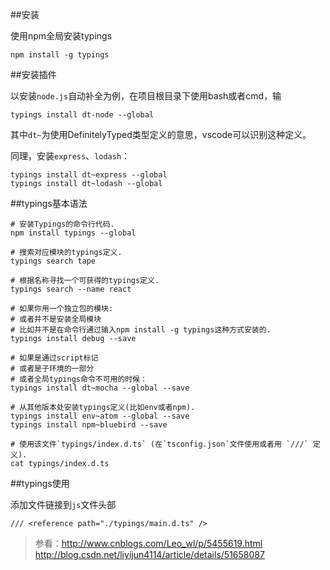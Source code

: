 ##安装

使用npm全局安装typings

    npm install -g typings


##安装插件

以安装`node.js`自动补全为例，在项目根目录下使用bash或者cmd，输

    typings install dt-node --global

其中`dt~`为使用DefinitelyTyped类型定义的意思，vscode可以识别这种定义。

同理，安装`express`、`lodash`：

```
typings install dt~express --global
typings install dt~lodash --global
```

##typings基本语法

```nodejs
# 安装Typings的命令行代码.
npm install typings --global

# 搜索对应模块的typings定义.
typings search tape

# 根据名称寻找一个可获得的typings定义.
typings search --name react

# 如果你用一个独立包的模块:
# 或者并不是安装全局模块
# 比如并不是在命令行通过输入npm install -g typings这种方式安装的.
typings install debug --save

# 如果是通过script标记
# 或者是子环境的一部分
# 或者全局typings命令不可用的时候：
typings install dt~mocha --global --save

# 从其他版本处安装typings定义(比如env或者npm).
typings install env~atom --global --save
typings install npm~bluebird --save

# 使用该文件`typings/index.d.ts` (在`tsconfig.json`文件使用或者用 `///` 定义).
cat typings/index.d.ts
```

##typings使用

添加文件链接到`js`文件头部

    /// <reference path="./typings/main.d.ts" />

>参看：http://www.cnblogs.com/Leo_wl/p/5455619.html
>http://blog.csdn.net/liyijun4114/article/details/51658087
